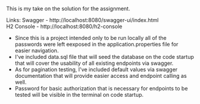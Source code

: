 This is my take on the solution for the assignment.

Links:
Swagger - http://localhost:8080/swagger-ui/index.html <br>
H2 Console - http://localhost:8080/h2-console

<ul>
<li>Since this is a project intended only to be run locally all of the passwords were left eexposed in the application.properties file for easier navigation. </li>
<li>I've included data.sql file that will seed the database on the code startup that will cover the usability of all existing endpoints via swagger.</li>
<li>As for pagination testing, I've included default values via swagger documentation that will provide easier access and endpoint calling as well.</li>
<li>Password for basic authorization that is necessary for endpoints to be tested will be visible in the terminal on code startup.</li>
</ul>
